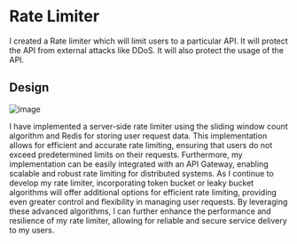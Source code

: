 # Rate Limiter

I created a Rate limiter which will limit users to a particular API. It will protect the API from external attacks like DDoS.
It will also protect the usage of the API.

## Design 
![image](https://user-images.githubusercontent.com/74293435/235129785-b865a70d-598d-42b9-be69-47114af37925.png)

I have implemented a server-side rate limiter using the sliding window count algorithm and Redis for storing user request data. This implementation allows for efficient and accurate rate limiting, ensuring that users do not exceed predetermined limits on their requests. Furthermore, my implementation can be easily integrated with an API Gateway, enabling scalable and robust rate limiting for distributed systems. As I continue to develop my rate limiter, incorporating token bucket or leaky bucket algorithms will offer additional options for efficient rate limiting, providing even greater control and flexibility in managing user requests. By leveraging these advanced algorithms, I can further enhance the performance and resilience of my rate limiter, allowing for reliable and secure service delivery to my users.

